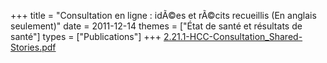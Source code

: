 +++
title = "Consultation en ligne : idÃ©es et rÃ©cits recueillis (En anglais seulement)"
date = 2011-12-14
themes = ["État de santé et résultats de santé"]
types = ["Publications"]
+++
[2.21.1-HCC-Consultation_Shared-Stories.pdf](/files/2.21.1-HCC-Consultation_Shared-Stories.pdf)
